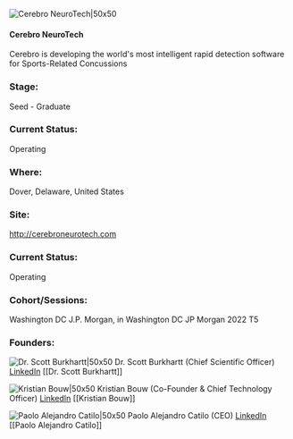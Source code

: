 

![Cerebro NeuroTech|50x50](https://apimg.techstars.com/profiles/1662660151079_973849.png)

#### Cerebro NeuroTech
Cerebro is developing the world's most intelligent rapid detection software for Sports-Related Concussions

### Stage: 
Seed - Graduate 

### Current Status: 
Operating

### Where:
Dover, Delaware, United States

### Site:
http://cerebroneurotech.com





### Current Status: 
Operating

### Cohort/Sessions: 
Washington DC J.P. Morgan, in Washington DC JP Morgan 2022 T5

### Founders: 

![Dr. Scott Burkhartt|50x50]() Dr. Scott Burkhartt (Chief Scientific Officer) [LinkedIn](https://) [[Dr. Scott Burkhartt]]

![Kristian Bouw|50x50]() Kristian Bouw (Co-Founder & Chief Technology Officer) [LinkedIn](https://linkedin.com/in/kbouw) [[Kristian Bouw]]

![Paolo Alejandro Catilo|50x50](http://apimg.techstars.com/sf/contacts/headshot/Headshot_5d2922c234ca186feaa6afdcc.jpg) Paolo Alejandro Catilo (CEO) [LinkedIn](https://linkedin.com/in/paolo-alejandro-catilo-38b30bb8) [[Paolo Alejandro Catilo]]


